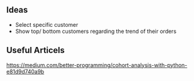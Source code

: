 ## Ideas
* Select specific customer
* Show top/ bottom customers regarding the trend of their orders


## Useful Articels
https://medium.com/better-programming/cohort-analysis-with-python-e81d9d740a9b